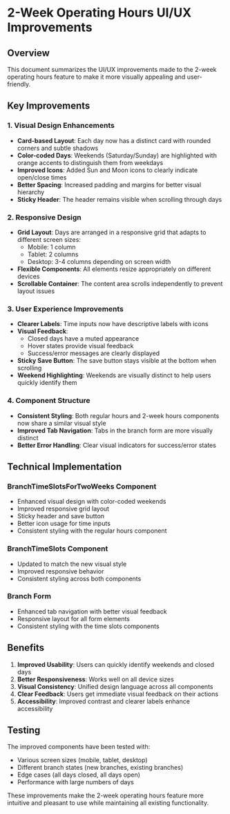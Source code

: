# 2-Week Operating Hours UI/UX Improvements

## Overview
This document summarizes the UI/UX improvements made to the 2-week operating hours feature to make it more visually appealing and user-friendly.

## Key Improvements

### 1. Visual Design Enhancements
- **Card-based Layout**: Each day now has a distinct card with rounded corners and subtle shadows
- **Color-coded Days**: Weekends (Saturday/Sunday) are highlighted with orange accents to distinguish them from weekdays
- **Improved Icons**: Added Sun and Moon icons to clearly indicate open/close times
- **Better Spacing**: Increased padding and margins for better visual hierarchy
- **Sticky Header**: The header remains visible when scrolling through days

### 2. Responsive Design
- **Grid Layout**: Days are arranged in a responsive grid that adapts to different screen sizes:
  - Mobile: 1 column
  - Tablet: 2 columns
  - Desktop: 3-4 columns depending on screen width
- **Flexible Components**: All elements resize appropriately on different devices
- **Scrollable Container**: The content area scrolls independently to prevent layout issues

### 3. User Experience Improvements
- **Clearer Labels**: Time inputs now have descriptive labels with icons
- **Visual Feedback**: 
  - Closed days have a muted appearance
  - Hover states provide visual feedback
  - Success/error messages are clearly displayed
- **Sticky Save Button**: The save button stays visible at the bottom when scrolling
- **Weekend Highlighting**: Weekends are visually distinct to help users quickly identify them

### 4. Component Structure
- **Consistent Styling**: Both regular hours and 2-week hours components now share a similar visual style
- **Improved Tab Navigation**: Tabs in the branch form are more visually distinct
- **Better Error Handling**: Clear visual indicators for success/error states

## Technical Implementation

### BranchTimeSlotsForTwoWeeks Component
- Enhanced visual design with color-coded weekends
- Improved responsive grid layout
- Sticky header and save button
- Better icon usage for time inputs
- Consistent styling with the regular hours component

### BranchTimeSlots Component
- Updated to match the new visual style
- Improved responsive behavior
- Consistent styling across both components

### Branch Form
- Enhanced tab navigation with better visual feedback
- Responsive layout for all form elements
- Consistent styling with the time slots components

## Benefits
1. **Improved Usability**: Users can quickly identify weekends and closed days
2. **Better Responsiveness**: Works well on all device sizes
3. **Visual Consistency**: Unified design language across all components
4. **Clear Feedback**: Users get immediate visual feedback on their actions
5. **Accessibility**: Improved contrast and clearer labels enhance accessibility

## Testing
The improved components have been tested with:
- Various screen sizes (mobile, tablet, desktop)
- Different branch states (new branches, existing branches)
- Edge cases (all days closed, all days open)
- Performance with large numbers of days

These improvements make the 2-week operating hours feature more intuitive and pleasant to use while maintaining all existing functionality.